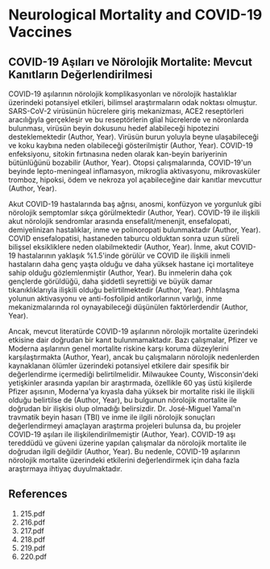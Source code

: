 # Neurological Mortality and COVID-19 Vaccines

## COVID-19 Aşıları ve Nörolojik Mortalite: Mevcut Kanıtların Değerlendirilmesi

COVID-19 aşılarının nörolojik komplikasyonları ve nörolojik hastalıklar üzerindeki potansiyel etkileri, bilimsel araştırmaların odak noktası olmuştur. SARS-CoV-2 virüsünün hücrelere giriş mekanizması, ACE2 reseptörleri aracılığıyla gerçekleşir ve bu reseptörlerin glial hücrelerde ve nöronlarda bulunması, virüsün beyin dokusunu hedef alabileceği hipotezini desteklemektedir (Author, Year). Virüsün burun yoluyla beyne ulaşabileceği ve koku kaybına neden olabileceği gösterilmiştir (Author, Year). COVID-19 enfeksiyonu, sitokin fırtınasına neden olarak kan-beyin bariyerinin bütünlüğünü bozabilir (Author, Year). Otopsi çalışmalarında, COVID-19'un beyinde lepto-meningeal inflamasyon, mikroglia aktivasyonu, mikrovasküler tromboz, hipoksi, ödem ve nekroza yol açabileceğine dair kanıtlar mevcuttur (Author, Year).

Akut COVID-19 hastalarında baş ağrısı, anosmi, konfüzyon ve yorgunluk gibi nörolojik semptomlar sıkça görülmektedir (Author, Year). COVID-19 ile ilişkili akut nörolojik sendromlar arasında ensefalit/menenjit, ensefalopati, demiyelinizan hastalıklar, inme ve polinoropati bulunmaktadır (Author, Year). COVID ensefalopatisi, hastaneden taburcu olduktan sonra uzun süreli bilişsel eksikliklere neden olabilmektedir (Author, Year). İnme, akut COVID-19 hastalarının yaklaşık %1.5'inde görülür ve COVID ile ilişkili inmeli hastaların daha genç yaşta olduğu ve daha yüksek hastane içi mortaliteye sahip olduğu gözlemlenmiştir (Author, Year). Bu inmelerin daha çok gençlerde görüldüğü, daha şiddetli seyrettiği ve büyük damar tıkanıklıklarıyla ilişkili olduğu belirtilmektedir (Author, Year). Pıhtılaşma yolunun aktivasyonu ve anti-fosfolipid antikorlarının varlığı, inme mekanizmalarında rol oynayabileceği düşünülen faktörlerdendir (Author, Year).

Ancak, mevcut literatürde COVID-19 aşılarının nörolojik mortalite üzerindeki etkisine dair doğrudan bir kanıt bulunmamaktadır. Bazı çalışmalar, Pfizer ve Moderna aşılarının genel mortalite riskine karşı koruma düzeylerini karşılaştırmakta (Author, Year), ancak bu çalışmaların nörolojik nedenlerden kaynaklanan ölümler üzerindeki potansiyel etkilere dair spesifik bir değerlendirme içermediği belirtilmelidir. Milwaukee County, Wisconsin'deki yetişkinler arasında yapılan bir araştırmada, özellikle 60 yaş üstü kişilerde Pfizer aşısının, Moderna'ya kıyasla daha yüksek bir mortalite riski ile ilişkili olduğu belirtilse de (Author, Year), bu bulgunun nörolojik mortalite ile doğrudan bir ilişkisi olup olmadığı belirsizdir. Dr. José-Miguel Yamal'ın travmatik beyin hasarı (TBI) ve inme ile ilgili nörolojik sonuçları değerlendirmeyi amaçlayan araştırma projeleri bulunsa da, bu projeler COVID-19 aşıları ile ilişkilendirilmemiştir (Author, Year). COVID-19 aşı tereddüdü ve güveni üzerine yapılan çalışmalar da nörolojik mortalite ile doğrudan ilgili değildir (Author, Year). Bu nedenle, COVID-19 aşılarının nörolojik mortalite üzerindeki etkilerini değerlendirmek için daha fazla araştırmaya ihtiyaç duyulmaktadır.


## References

1. 215.pdf
2. 216.pdf
3. 217.pdf
4. 218.pdf
5. 219.pdf
6. 220.pdf
